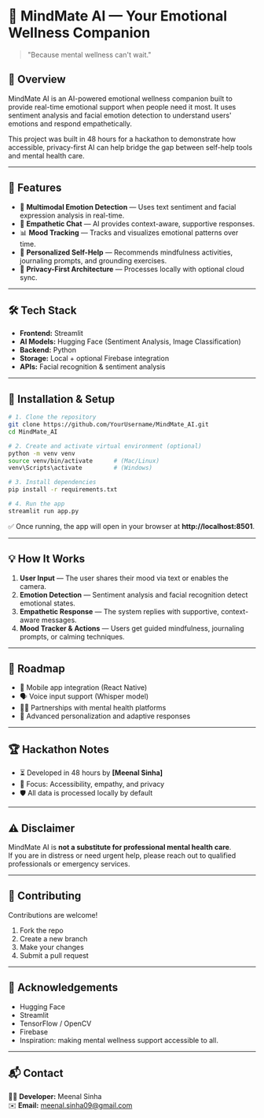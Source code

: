 # 🧠 MindMate AI — Your Emotional Wellness Companion
> "Because mental wellness can't wait."

## 📌 Overview

MindMate AI is an AI-powered emotional wellness companion built to provide real-time emotional support when people need it most. It uses sentiment analysis and facial emotion detection to understand users' emotions and respond empathetically.

This project was built in 48 hours for a hackathon to demonstrate how accessible, privacy-first AI can help bridge the gap between self-help tools and mental health care.

---

## 🚀 Features

- 🧠 **Multimodal Emotion Detection** — Uses text sentiment and facial expression analysis in real-time.  
- 💬 **Empathetic Chat** — AI provides context-aware, supportive responses.  
- 📊 **Mood Tracking** — Tracks and visualizes emotional patterns over time.  
- 🧘 **Personalized Self-Help** — Recommends mindfulness activities, journaling prompts, and grounding exercises.  
- 🔐 **Privacy-First Architecture** — Processes locally with optional cloud sync.

---

## 🛠️ Tech Stack

- **Frontend:** Streamlit  
- **AI Models:** Hugging Face (Sentiment Analysis, Image Classification)  
- **Backend:** Python  
- **Storage:** Local + optional Firebase integration  
- **APIs:** Facial recognition & sentiment analysis

---

## 🧰 Installation & Setup

```bash
# 1. Clone the repository
git clone https://github.com/YourUsername/MindMate_AI.git
cd MindMate_AI

# 2. Create and activate virtual environment (optional)
python -m venv venv
source venv/bin/activate      # (Mac/Linux)
venv\Scripts\activate         # (Windows)

# 3. Install dependencies
pip install -r requirements.txt

# 4. Run the app
streamlit run app.py
```

✅ Once running, the app will open in your browser at **http://localhost:8501**.

---

## 💡 How It Works

1. **User Input** — The user shares their mood via text or enables the camera.  
2. **Emotion Detection** — Sentiment analysis and facial recognition detect emotional states.  
3. **Empathetic Response** — The system replies with supportive, context-aware messages.  
4. **Mood Tracker & Actions** — Users get guided mindfulness, journaling prompts, or calming techniques.

---

## 🧭 Roadmap

- 📱 Mobile app integration (React Native)  
- 🗣️ Voice input support (Whisper model)  
- 🧑‍⚕️ Partnerships with mental health platforms  
- 🔁 Advanced personalization and adaptive responses

---

## 🏆 Hackathon Notes

- ⏳ Developed in 48 hours by **[Meenal Sinha]**  
- 🧠 Focus: Accessibility, empathy, and privacy  
- 🛡️ All data is processed locally by default

---

## ⚠️ Disclaimer

MindMate AI is **not a substitute for professional mental health care**.  
If you are in distress or need urgent help, please reach out to qualified professionals or emergency services.

---

## 🤝 Contributing

Contributions are welcome!

1. Fork the repo  
2. Create a new branch  
3. Make your changes  
4. Submit a pull request

---

## 🌟 Acknowledgements

- Hugging Face  
- Streamlit  
- TensorFlow / OpenCV  
- Firebase  
- Inspiration: making mental wellness support accessible to all.

---

## 📬 Contact

👩‍💻 **Developer:** Meenal Sinha  
✉️ **Email:** meenal.sinha09@gmail.com
